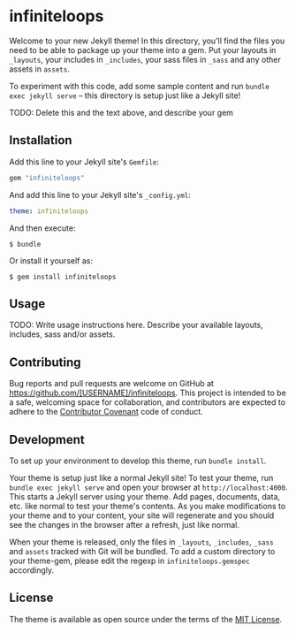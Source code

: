 # infiniteloops

Welcome to your new Jekyll theme! In this directory, you'll find the files you need to be able to package up your theme into a gem. Put your layouts in `_layouts`, your includes in `_includes`, your sass files in `_sass` and any other assets in `assets`.

To experiment with this code, add some sample content and run `bundle exec jekyll serve` – this directory is setup just like a Jekyll site!

TODO: Delete this and the text above, and describe your gem

## Installation

Add this line to your Jekyll site's `Gemfile`:

```ruby
gem "infiniteloops"
```

And add this line to your Jekyll site's `_config.yml`:

```yaml
theme: infiniteloops
```

And then execute:

    $ bundle

Or install it yourself as:

    $ gem install infiniteloops

## Usage

TODO: Write usage instructions here. Describe your available layouts, includes, sass and/or assets.

## Contributing

Bug reports and pull requests are welcome on GitHub at https://github.com/[USERNAME]/infiniteloops. This project is intended to be a safe, welcoming space for collaboration, and contributors are expected to adhere to the [Contributor Covenant](https://www.contributor-covenant.org/) code of conduct.

## Development

To set up your environment to develop this theme, run `bundle install`.

Your theme is setup just like a normal Jekyll site! To test your theme, run `bundle exec jekyll serve` and open your browser at `http://localhost:4000`. This starts a Jekyll server using your theme. Add pages, documents, data, etc. like normal to test your theme's contents. As you make modifications to your theme and to your content, your site will regenerate and you should see the changes in the browser after a refresh, just like normal.

When your theme is released, only the files in `_layouts`, `_includes`, `_sass` and `assets` tracked with Git will be bundled.
To add a custom directory to your theme-gem, please edit the regexp in `infiniteloops.gemspec` accordingly.

## License

The theme is available as open source under the terms of the [MIT License](https://opensource.org/licenses/MIT).
